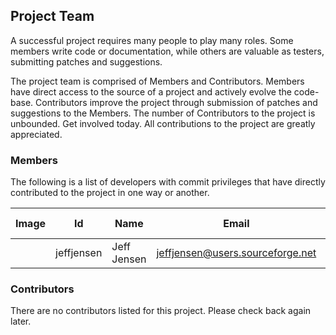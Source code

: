 ## Project Team

A successful project requires many people to play many roles. Some members write code or documentation, while others are valuable as testers, submitting patches and suggestions.

The project team is comprised of Members and Contributors. Members have direct access to the source of a project and actively evolve the code-base. Contributors improve the project through submission of patches and suggestions to the Members. The number of Contributors to the project is unbounded. Get involved today. All contributions to the project are greatly appreciated.

### Members

The following is a list of developers with commit privileges that have directly contributed to the project in one way or another.

| Image | Id | Name | Email | Roles | Time Zone |
| ---- | ---- | ---- | ---- | ---- | ---- |
|  | jeffjensen | Jeff Jensen | [jeffjensen@users.sourceforge.net](jeffjensen@users.sourceforge.net) | Java Developer | -6 |

### Contributors

There are no contributors listed for this project. Please check back again later.